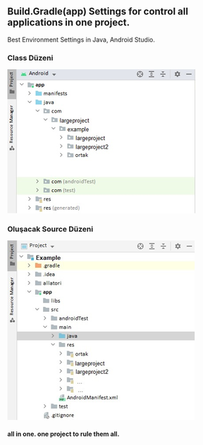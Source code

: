 ## Build.Gradle(app) Settings for control all applications in one project.
Best Environment Settings in Java, Android Studio. 


### Class Düzeni
![](https://raw.githubusercontent.com/hkkcngz/buildgradle/main/largeproject.jpg?raw=true)

### Oluşacak Source Düzeni
![](https://raw.githubusercontent.com/hkkcngz/buildgradle/main/largeprojectsrc.jpg?raw=true)


####  all in one. one project to rule them all.
